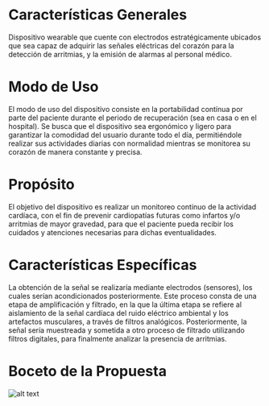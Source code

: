 # Características Generales

Dispositivo wearable que cuente con electrodos estratégicamente ubicados que sea capaz de adquirir las señales eléctricas del corazón para la detección de arritmias, y la emisión de alarmas al personal médico.  

# Modo de Uso

El modo de uso del dispositivo consiste en la portabilidad contínua por parte del paciente durante el periodo de recuperación (sea en casa o en el hospital). Se busca que el dispositivo sea ergonómico y ligero para garantizar la comodidad del usuario durante todo el día, permitiéndole realizar sus actividades diarias con normalidad mientras se monitorea su corazón de manera constante y precisa.

# Propósito 

El objetivo del dispositivo es realizar un monitoreo continuo de la actividad cardíaca, con el fin de prevenir cardiopatías futuras como infartos y/o arritmias de mayor gravedad, para que el paciente pueda recibir los cuidados y atenciones necesarias para dichas eventualidades.  

# Características Específicas

La obtención de la señal se realizaría mediante electrodos (sensores), los cuales serían acondicionados posteriormente. Este proceso consta de una etapa de amplificación y filtrado, en la que la última etapa se refiere al aislamiento de la señal cardíaca del ruido eléctrico ambiental y los artefactos musculares, a través de filtros analógicos. Posteriormente, la señal sería muestreada y sometida a otro proceso de filtrado utilizando filtros digitales, para finalmente analizar la presencia de arritmias.

# Boceto de la Propuesta

![alt text](image.png)
